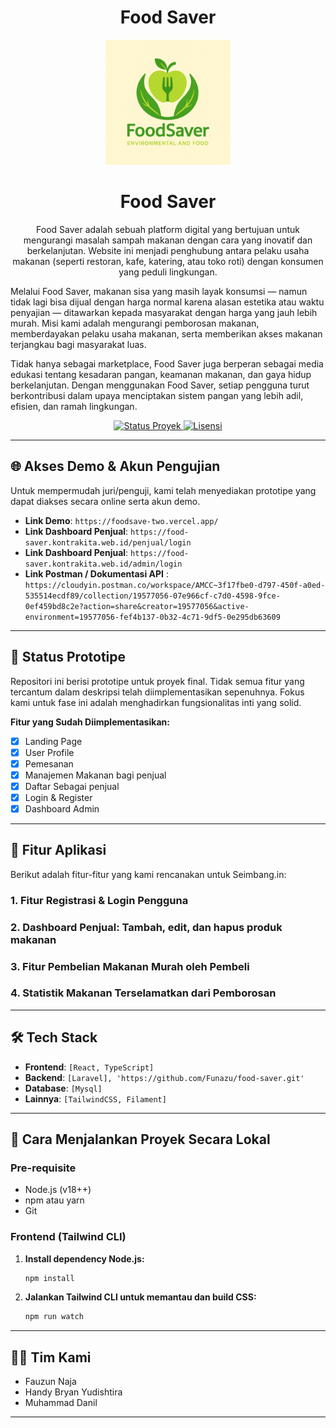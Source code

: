 <h1 align="center">
 Food Saver
</h1>

<div align="center">
  <img src="README-assets/logo.png" width="200" alt="Logo FoodSave"/>
</div>

<h1 align="center">
 Food Saver
</h1>

<p align="center">
Food Saver adalah sebuah platform digital yang bertujuan untuk mengurangi masalah sampah makanan dengan cara yang inovatif dan berkelanjutan. Website ini menjadi penghubung antara pelaku usaha makanan (seperti restoran, kafe, katering, atau toko roti) dengan konsumen yang peduli lingkungan.

Melalui Food Saver, makanan sisa yang masih layak konsumsi — namun tidak lagi bisa dijual dengan harga normal karena alasan estetika atau waktu penyajian — ditawarkan kepada masyarakat dengan harga yang jauh lebih murah. Misi kami adalah mengurangi pemborosan makanan, memberdayakan pelaku usaha makanan, serta memberikan akses makanan terjangkau bagi masyarakat luas.

Tidak hanya sebagai marketplace, Food Saver juga berperan sebagai media edukasi tentang kesadaran pangan, keamanan makanan, dan gaya hidup berkelanjutan. Dengan menggunakan Food Saver, setiap pengguna turut berkontribusi dalam upaya menciptakan sistem pangan yang lebih adil, efisien, dan ramah lingkungan.

</p>

<p align="center">
    <a href="#">
      <img src="https://img.shields.io/badge/status-prototipe-yellow" alt="Status Proyek">
    </a>
    <a href="#">
      <img src="https://img.shields.io/badge/license-MIT-blue" alt="Lisensi">
    </a>
</p>

---

## 🌐 Akses Demo & Akun Pengujian

Untuk mempermudah juri/penguji, kami telah menyediakan prototipe yang dapat diakses secara online serta akun demo.

- **Link Demo**: `https://foodsave-two.vercel.app/`
- **Link Dashboard Penjual**: `https://food-saver.kontrakita.web.id/penjual/login`
- **Link Dashboard Penjual**: `https://food-saver.kontrakita.web.id/admin/login`
- **Link Postman / Dokumentasi API** : `https://cloudyin.postman.co/workspace/AMCC~3f17fbe0-d797-450f-a0ed-535514ecdf89/collection/19577056-07e966cf-c7d0-4598-9fce-0ef459bd8c2e?action=share&creator=19577056&active-environment=19577056-fef4b137-0b32-4c71-9df5-0e295db63609`


---


## 📝 Status Prototipe

Repositori ini berisi prototipe untuk proyek final. Tidak semua fitur yang tercantum dalam deskripsi telah diimplementasikan sepenuhnya. Fokus kami untuk fase ini adalah menghadirkan fungsionalitas inti yang solid.

**Fitur yang Sudah Diimplementasikan:**

- [x] Landing Page
- [x] User Profile
- [x] Pemesanan
- [x] Manajemen Makanan bagi penjual
- [x] Daftar Sebagai penjual
- [x] Login & Register
- [x] Dashboard Admin

---

## 🌟 Fitur Aplikasi

Berikut adalah fitur-fitur yang kami rencanakan untuk Seimbang.in:

### 1. Fitur Registrasi & Login Pengguna

### 2. Dashboard Penjual: Tambah, edit, dan hapus produk makanan

### 3. Fitur Pembelian Makanan Murah oleh Pembeli

### 4. Statistik Makanan Terselamatkan dari Pemborosan


---

## 🛠️ Tech Stack

- **Frontend**: `[React, TypeScript]`
- **Backend**: `[Laravel], 'https://github.com/Funazu/food-saver.git'`
- **Database**: `[Mysql]`
- **Lainnya**: `[TailwindCSS, Filament]`

---

## 🚀 Cara Menjalankan Proyek Secara Lokal

### Pre-requisite

- Node.js (v18++)
- npm atau yarn
- Git

<!-- ### Backend (PHP Laravel)

1.  **Clone repositori ini:**

    ```bash
    git clone [https://github.com/username/nama-repo.git](https://github.com/username/nama-repo.git)
    cd nama-repo
    ```

2.  **Install dependency via Composer:**

    ```bash
    composer install
    ```

3.  **Salin file environment:**

    ```bash
    cp .env.example .env
    ```

4.  **Generate application key:**

    ```bash
    php artisan key:generate
    ```

5.  **Konfigurasi database di file `.env` kamu.**

6.  **Jalankan migrasi database:**

    ```bash
    php artisan migrate
    ```

7.  **Jalankan server lokal:**
    ```bash
    php artisan serve
    ```
    Backend akan berjalan di `http://localhost:8000`.

--- -->

### Frontend (Tailwind CLI)

<!-- 1.  **Pindah ke direktori frontend (jika terpisah):**

    ```bash
    # Jika frontend berada di folder terpisah, pindah ke folder tersebut
    # Contoh: cd ../frontend
    ``` -->

1.  **Install dependency Node.js:**

    ```bash
    npm install
    ```

2.  **Jalankan Tailwind CLI untuk memantau dan build CSS:**
    ```bash
    npm run watch
    ```

---

## 👨‍💻 Tim Kami

- Fauzun Naja 
- Handy Bryan Yudishtira
- Muhammad Danil

---
